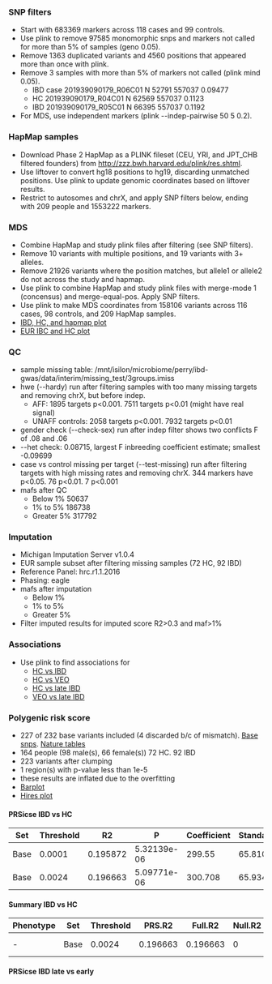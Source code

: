 ### SNP filters
* Start with 683369 markers across 118 cases and 99 controls. 
* Use plink to remove 97585 monomorphic snps and markers not called for more than 5% of samples (geno 0.05). 
* Remove 1363 duplicated variants and 4560 positions that appeared more than once with plink.
* Remove 3 samples with more than 5% of markers not called (plink mind 0.05).
    *   IBD case 201939090179_R06C01          N    52791   557037  0.09477
    *   HC 201939090179_R04C01          N    62569   557037   0.1123
    *   IBD 201939090179_R05C01          N    66395   557037   0.1192
* For MDS, use independent markers (plink --indep-pairwise 50 5 0.2).

### HapMap samples
* Download Phase 2 HapMap as a PLINK fileset (CEU, YRI, and JPT_CHB filtered founders) from http://zzz.bwh.harvard.edu/plink/res.shtml.
* Use liftover to convert hg18 positions to hg19, discarding unmatched positions. Use plink to update genomic coordinates based on liftover results.
* Restrict to autosomes and chrX, and apply SNP filters below, ending with 209 people and 1553222 markers.

### MDS
* Combine HapMap and study plink files after filtering (see SNP filters). 
* Remove 10 variants with multiple positions, and 19 variants with 3+ alleles.
* Remove 21926 variants where the position matches, but allele1 or allele2 do not across the study and hapmap.
* Use plink to combine HapMap and study plink files with merge-mode 1 (concensus) and merge-equal-pos. Apply SNP filters.
* Use plink to make MDS coordinates from 158106 variants across 116 cases, 98 controls, and 209 HapMap samples.
* [IBD, HC, and hapmap plot](plots/hapmap_mds.png)
* [EUR IBC and HC plot](plots/eur_mds.png)

### QC
* sample missing table: /mnt/isilon/microbiome/perry/ibd-gwas/data/interim/missing_test/3groups.imiss
* hwe (--hardy) run after filtering samples with too many missing targets and removing chrX, but before indep. 
    * AFF: 1895 targets p<0.001. 7511 targets p<0.01 (might have real signal)
    * UNAFF controls: 2058 targets p<0.001. 7932 targets p<0.01
* gender check (--check-sex) run after indep filter shows two conflicts F of .08 and .06
* --het check: 0.08715, largest F inbreeding coefficient estimate; smallest -0.09699
* case vs control missing per target (--test-missing) run after filtering targets with high missing rates and removing chrX. 344 markers have p<0.05. 76 p<0.01. 7 p<0.001
* mafs after QC
    * Below 1%        50637
    * 1% to 5%        186738
    * Greater 5%      317792
    
### Imputation
* Michigan Imputation Server v1.0.4
* EUR sample subset after filtering missing samples (72 HC, 92 IBD)
* Reference Panel: hrc.r1.1.2016
* Phasing: eagle
* mafs after imputation
    * Below 1%        
    * 1% to 5%        
    * Greater 5% 
* Filter imputed results for imputed score R2>0.3 and maf>1%

### Associations
* Use plink to find associations for
    * [HC vs IBD](plots/manhattan.all.png)
    * [HC vs VEO](plots/manhattan.early.png)
    * [HC vs late IBD](plots/manhattan.late.png)
    * [VEO vs late IBD](plots/manhattan.ibd_all.png)

### Polygenic risk score
* 227 of 232 base variants included (4 discarded b/c of mismatch). [Base snps](https://www.ncbi.nlm.nih.gov/pmc/articles/PMC4881818/). [Nature tables](https://www.nature.com/articles/ng.3359#supplementary-information)
* 164 people (98 male(s), 66 female(s)) 72 HC. 92 IBD
* 223 variants after clumping
* 1 region(s) with p-value less than 1e-5
* these results are inflated due to the overfitting
* [Barplot](plots/eur_BARPLOT_2018-12-11.png)
* [Hires plot](plots/eur_HIGH-RES_PLOT_2018-12-11.png)

#### PRSicse IBD vs HC
| Set |    Threshold   |    R2   |   P   |    Coefficient  |   Standard.Error | Num_SNP |
| ---- | ----- | ----- | ----- | ----- | ----- | ----- |
| Base  |  0.0001 | 0.195872  |      5.32139e-06  |   299.55 | 65.8106 | 222 |
| Base  |  0.0024 | 0.196663   |     5.09771e-06  |   300.708 | 65.9343 | 223 |

#### Summary IBD vs HC
| Phenotype  |     Set   |  Threshold   |    PRS.R2  | Full.R2 | Null.R2 | Prevalence  |    Coefficient |    Standard.Error | P    |   Num_SNP |
| -| ----- | ----- | ----- | ----- | ----- | ----- | ----- | ----- | ----- | --- |
| -    | Base  |  0.0024 | 0.196663   |     0.196663    |    0   |    -  |     300.708 | 65.9343 | 5.09771e-06  |   223 |

#### PRSicse IBD late vs early
